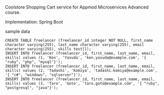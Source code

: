 Coolstore Shopping Cart service for Appmod Microservices Advanced course.

Implementation: Spring Boot

sample data
```
CREATE TABLE freelancer (freelancer_id integer NOT NULL, first_name character varying(255), last_name character varying(255), email character varying(255), skills text[]);
INSERT INTO freelancer (freelancer_id, first_name, last_name, email, skills) values (1, 'Ken', 'Yasuda', 'ken.yasuda@example.com', '{ "ruby", "php", "mysql"}');
INSERT INTO freelancer (freelancer_id, first_name, last_name, email, skills) values (2, 'Tadashi', 'Komiya', 'tadashi.komiya@example.com', '{ "c#", "windows", "sqlserver"}');
INSERT INTO freelancer (freelancer_id, first_name, last_name, email, skills) values (3, 'Taro', 'Goto', 'taro.goto@example.com', '{ "ruby", "postgresql", "java"}');
```
